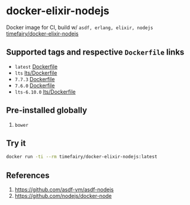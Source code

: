 # docker-elixir-nodejs

Docker image for CI, build w/ `asdf, erlang, elixir, nodejs` [timefairy/docker-elixir-nodejs](https://hub.docker.com/r/timefairy/docker-elixir-nodejs/)


## Supported tags and respective `Dockerfile` links

-   `latest` [Dockerfile](https://github.com/luckynum7/docker-elixir-nodejs/blob/master/Dockerfile)
-   `lts` [lts/Dockerfile](https://github.com/luckynum7/docker-elixir-nodejs/blob/master/lts/Dockerfile)
-   `7.7.3` [Dockerfile](https://github.com/luckynum7/docker-elixir-nodejs/blob/7.7.3/Dockerfile)
-   `7.6.0` [Dockerfile](https://github.com/luckynum7/docker-elixir-nodejs/blob/7.6.0/Dockerfile)
-   `lts-6.10.0` [lts/Dockerfile](https://github.com/luckynum7/docker-elixir-nodejs/blob/lts-6.10.0/lts/Dockerfile)


## Pre-installed globally

1.  `bower`


## Try it

```bash
docker run -ti --rm timefairy/docker-elixir-nodejs:latest
```


## References

1.  <https://github.com/asdf-vm/asdf-nodejs>
2.  <https://github.com/nodejs/docker-node>
